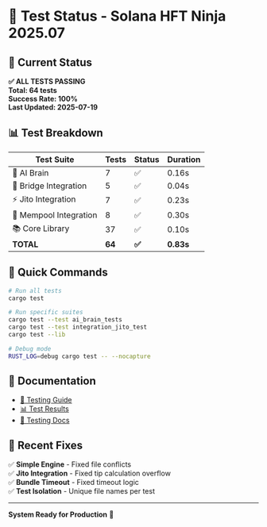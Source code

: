 # 🧪 Test Status - Solana HFT Ninja 2025.07

## 🎯 Current Status

**✅ ALL TESTS PASSING**  
**Total: 64 tests**  
**Success Rate: 100%**  
**Last Updated: 2025-07-19**

## 📊 Test Breakdown

| Test Suite | Tests | Status | Duration |
|------------|-------|--------|----------|
| 🧠 AI Brain | 7 | ✅ | 0.16s |
| 🌉 Bridge Integration | 5 | ✅ | 0.04s |
| ⚡ Jito Integration | 7 | ✅ | 0.23s |
| 🔄 Mempool Integration | 8 | ✅ | 0.30s |
| 📚 Core Library | 37 | ✅ | 0.10s |
| **TOTAL** | **64** | **✅** | **0.83s** |

## 🚀 Quick Commands

```bash
# Run all tests
cargo test

# Run specific suites
cargo test --test ai_brain_tests
cargo test --test integration_jito_test
cargo test --lib

# Debug mode
RUST_LOG=debug cargo test -- --nocapture
```

## 📖 Documentation

- [📖 Testing Guide](docs/TESTING_GUIDE.md)
- [📊 Test Results](docs/TEST_RESULTS.md)  
- [🧪 Testing Docs](docs/TESTING.md)

## 🔧 Recent Fixes

✅ **Simple Engine** - Fixed file conflicts  
✅ **Jito Integration** - Fixed tip calculation overflow  
✅ **Bundle Timeout** - Fixed timeout logic  
✅ **Test Isolation** - Unique file names per test

---

**System Ready for Production** 🚀
